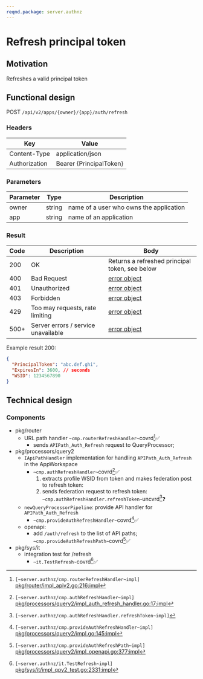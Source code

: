 ```yaml
---
reqmd.package: server.authnz
---
```

# Refresh principal token

## Motivation

Refreshes a valid principal token

## Functional design

POST `/api/v2/apps/{owner}/{app}/auth/refresh`

### Headers

| Key | Value |
| --- | --- |
| Content-Type | application/json |
| Authorization | Bearer {PrincipalToken} |

### Parameters

| Parameter | Type | Description |
| --- | --- | --- |
| owner | string | name of a user who owns the application |
| app | string | name of an application |

### Result

| Code | Description | Body |
| --- | --- | --- |
| 200 | OK | Returns a refreshed principal token, see below |
| 400 | Bad Request | [error object](errors.md) |
| 401 | Unauthorized | [error object](errors.md) |
| 403 | Forbidden | [error object](errors.md) |
| 429 | Too may requests, rate limiting | [error object](errors.md) |
| 500+ | Server errors / service unavailable | [error object](errors.md) |

Example result 200:

```json
{
  "PrincipalToken": "abc.def.ghi",
  "ExpiresIn": 3600, // seconds
  "WSID": 1234567890
}
```

## Technical design

### Components

- pkg/router
  - URL path handler `~cmp.routerRefreshHandler~`covrd[^1]✅
    - sends `APIPath_Auth_Refresh` request to QueryProcessor;
- pkg/processors/query2
  - `IApiPathHandler` implementation for handling `APIPath_Auth_Refresh` in the AppWorkspace
    - `~cmp.authRefreshHandler~`covrd[^2]✅
      1) extracts profile WSID from token and makes federation post to refresh token:
      2) sends federation request to refresh token: `~cmp.authRefreshHandler.refreshToken~`uncvrd[^5]❓
  - `newQueryProcessorPipeline`: provide API handler for `APIPath_Auth_Refresh`
    - `~cmp.provideAuthRefreshHandler~`covrd[^3]✅
  - openapi:
    - add `/auth/refresh` to the list of API paths; `~cmp.provideAuthRefreshPath~`covrd[^6]✅
- pkg/sys/it
  - integration test for /refresh
    - `~it.TestRefresh~`covrd[^4]✅

[^1]: `[~server.authnz/cmp.routerRefreshHandler~impl]` [pkg/router/impl_apiv2.go:216:impl](https://github.com/voedger/voedger/blob/main/pkg/router/impl_apiv2.go#L216)
[^2]: `[~server.authnz/cmp.authRefreshHandler~impl]` [pkg/processors/query2/impl_auth_refresh_handler.go:17:impl](https://github.com/voedger/voedger/blob/main/pkg/processors/query2/impl_auth_refresh_handler.go#L17)
[^5]: `[~server.authnz/cmp.authRefreshHandler.refreshToken~impl]`
[^3]: `[~server.authnz/cmp.provideAuthRefreshHandler~impl]` [pkg/processors/query2/impl.go:145:impl](https://github.com/voedger/voedger/blob/main/pkg/processors/query2/impl.go#L145)
[^6]: `[~server.authnz/cmp.provideAuthRefreshPath~impl]` [pkg/processors/query2/impl_openapi.go:377:impl](https://github.com/voedger/voedger/blob/main/pkg/processors/query2/impl_openapi.go#L377)
[^4]: `[~server.authnz/it.TestRefresh~impl]` [pkg/sys/it/impl_qpv2_test.go:2331:impl](https://github.com/voedger/voedger/blob/main/pkg/sys/it/impl_qpv2_test.go#L2331)
